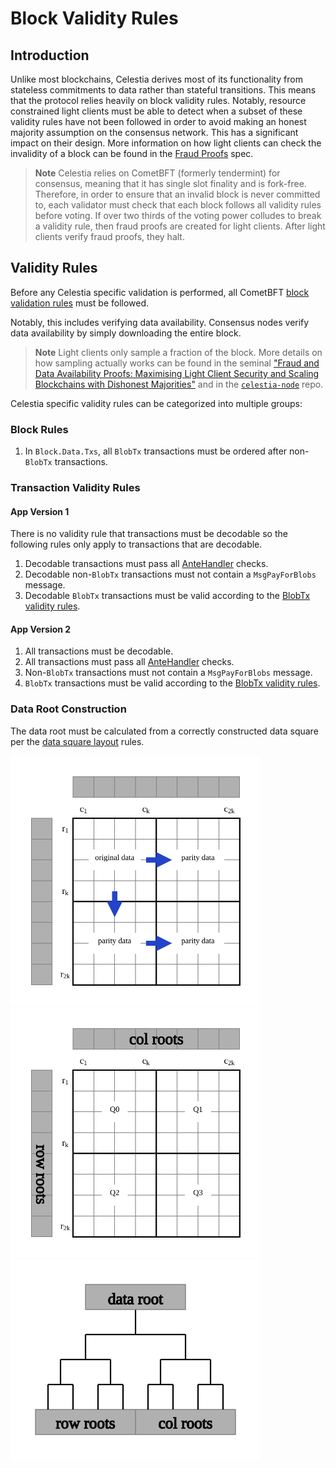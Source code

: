 # Block Validity Rules

## Introduction

Unlike most blockchains, Celestia derives most of its functionality from
stateless commitments to data rather than stateful transitions. This means that
the protocol relies heavily on block validity rules. Notably, resource
constrained light clients must be able to detect when a subset of these validity
rules have not been followed in order to avoid making an honest majority
assumption on the consensus network. This has a significant impact on their
design. More information on how light clients can check the invalidity of a
block can be found in the [Fraud Proofs](./fraud_proofs.md) spec.

> **Note** Celestia relies on CometBFT (formerly tendermint) for consensus,
> meaning that it has single slot finality and is fork-free. Therefore, in order
> to ensure that an invalid block is never committed to, each validator must
> check that each block follows all validity rules before voting. If over two
> thirds of the voting power colludes to break a validity rule, then fraud
> proofs are created for light clients. After light clients verify fraud proofs,
> they halt.

## Validity Rules

Before any Celestia specific validation is performed, all CometBFT [block
validation
rules](https://github.com/cometbft/cometbft/blob/v0.34.28/spec/core/data_structures.md#block)
must be followed.

Notably, this includes verifying data availability. Consensus nodes verify data
availability by simply downloading the entire block.

> **Note** Light clients only sample a fraction of the block. More details on
> how sampling actually works can be found in the seminal ["Fraud and Data
> Availability Proofs: Maximising Light Client Security and Scaling Blockchains
> with Dishonest Majorities"](https://arxiv.org/abs/1809.09044) and in the
> [`celestia-node`](https://github.com/celestiaorg/celestia-node) repo.

Celestia specific validity rules can be categorized into multiple groups:

### Block Rules

1. In `Block.Data.Txs`, all `BlobTx` transactions must be ordered after non-`BlobTx` transactions.

### Transaction Validity Rules

#### App Version 1

There is no validity rule that transactions must be decodable so the following rules only apply to transactions that are decodable.

1. Decodable transactions must pass all [AnteHandler](./ante_handler.md) checks.
1. Decodable non-`BlobTx` transactions must not contain a `MsgPayForBlobs` message.
1. Decodable `BlobTx` transactions must be valid according to the [BlobTx validity rules](../../x/blob/README.md#validity-rules).

#### App Version 2

1. All transactions must be decodable.
1. All transactions must pass all [AnteHandler](./ante_handler.md) checks.
1. Non-`BlobTx` transactions must not contain a `MsgPayForBlobs` message.
1. `BlobTx` transactions must be valid according to the [BlobTx validity rules](../../x/blob/README.md#validity-rules).

### Data Root Construction

The data root must be calculated from a correctly constructed data square per the [data square layout](./data_square_layout.md) rules.

<img src="./figures/rs2d_extending.svg" alt="Figure 1: Erasure Encoding" width="400"/> <img
src="./figures/rs2d_quadrants.svg" alt="Figure 2: rsmt2d" width="400"/> <img src="./figures/data_root.svg" alt="Figure 3: Data Root" width="400"/>
